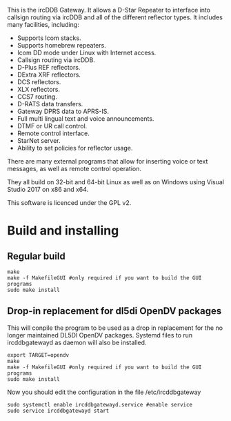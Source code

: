 This is the ircDDB Gateway. It allows a D-Star Repeater to interface into callsign routing via ircDDB and all of the different reflector types. It includes many facilities, including:

* Supports Icom stacks.
* Supports homebrew repeaters.
* Icom DD mode under Linux with Internet access.
* Callsign routing via ircDDB.
* D-Plus REF reflectors.
* DExtra XRF reflectors.
* DCS reflectors.
* XLX reflectors.
* CCS7 routing.
* D-RATS data transfers.
* Gateway DPRS data to APRS-IS.
* Full multi lingual text and voice announcements.
* DTMF or UR call control.
* Remote control interface.
* StarNet server.
* Ability to set policies for reflector usage.

There are many external programs that allow for inserting voice or text messages, as well as remote control operation.

They all build on 32-bit and 64-bit Linux as well as on Windows using Visual Studio 2017 on x86 and x64.

This software is licenced under the GPL v2.

# Build and installing
## Regular build
```shell
make
make -f MakefileGUI #only required if you want to build the GUI programs
sudo make install
```
## Drop-in replacement for dl5di OpenDV packages
This will conpile the program to be used as a drop in replacement for the no longer maintained DL5DI OpenDV packages. Systemd files to run ircddbgatewayd as daemon will also be installed.
```shell
export TARGET=opendv
make
make -f MakefileGUI #only required if you want to build the GUI programs
sudo make install
```
Now you should edit the configuration in the file /etc/ircddbgateway
```shell
sudo systemctl enable ircddbgatewayd.service #enable service
sudo service ircddbgatewayd start
```
